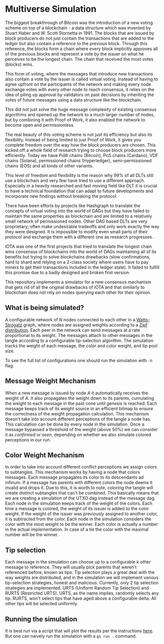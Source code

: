 # Multiverse Simulation

The biggest breakthrough of Bitcoin was the introduction of a new voting scheme on top of a blockchain - a data structure which was invented by Stuart Haber and W. Scott Stornetta in 1991. The blocks that are issued by block producers do not just contain the transactions that are added to the ledger but also contain a reference to the previous block. Through this reference, the blocks form a chain where every block implicitly approves all of the previous blocks and represent a vote by the issuer on what he perceives to be the longest chain. The chain that received the most votes (blocks) wins.

This form of voting, where the messages that introduce new transactions also contain a vote by the issuer is called virtual voting. Instead of having to agree upfront on the participants of the network and making every node exchange votes with every other node to reach consensus, it relies on the idea of piling up approval by validators on past decisions by inheriting the votes of future messages using a data structure like the blockchain.

This did not just solve the huge message complexity of existing consensus algorithms and opened up the network to a much larger number of nodes, but by combining it with Proof of Work, it also enabled the network to become open and permissionless.

The real beauty of this voting scheme is not just its efficiency but also its flexibility. Instead of being limited to just Proof of Work, it gives you complete freedom over the way how the block producers are chosen. This kicked off a whole field of research trying to choose block producers more efficiently. Today we have PoW chains (Bitcoin), PoS chains (Cardano), VDF chains (Solana), permissioned chains (Hyperledger), semi-permissioned chains (EOS) and all kinds of other variants.

This level of freedom and flexibility is the reason why 99% of all DLTs still use a blockchain and very few have tried to use a different approach. Especially in a heavily researched and fast moving field like DLT it is crucial to have a technical foundation that can adapt to future developments and incorporate new findings without breaking the protocol.

There have been efforts by projects like Hashgraph to translate the concepts of virtual voting into the world of DAGs but they have failed to maintain the same properties as blockchain and are limited to a relatively small network of permissioned nodes. Other DAG based DLTs are very proprietary, often make undesirable tradeoffs and only work exactly the way they were designed. It is impossible to modify even small parts of their protocol and exchange them with a different one as research progresses.

IOTA was one of the first projects that tried to translate the longest chain wins consensus of blockchains into the world of DAGs maintaining all of its benefits but trying to solve blockchains drawbacks (slow confirmations, hard to shard and relying on a 2-class society where users have to pay miners to get their transactions included in the ledger state). It failed to fulfill this promise due to a badly designed and broken first version. 

This repository implements a simulator for a new consensus mechanism that gets rid of all the original drawbacks of IOTA and that similarly to blockchain does not rely on nodes querying each other for their opinion.


## What is being simulated?
 
A configurable network of *N* nodes connected to each other in a [Watts-Strogatz](https://en.wikipedia.org/wiki/Watts%E2%80%93Strogatz_model) graph, 
where nodes are assigned weights according to a [Zipf distribution](https://en.wikipedia.org/wiki/Zipf%27s_law).
Each peer in the network can send messages at a rate proportional to its weight. The messages attach to other messages in the tangle according to a configurable tip-selection algorithm.
The simulation tracks the weight of each message, the color and color weight, and tip pool size.

To see the full list of configurations one should run the simulation with `-h` flag.

## Message Weight Mechanism

When a new message is issued by node *A* it automatically receives the weight of *A*. It also propagates the weight down to its parents, 
cumulating the weight to each message in the past cone until genesis is reached. 
Each message keeps track of its weight source in an efficient bitmap to ensure the correctness of the weight propagation calculation.
This mechanism doesn't take into account different perceptions of the tangle a node has.
This calculation can be done by every node in the simulation. Once a message bypassed a threshold of the weight (above 50%) we can consider it as *confirmed* or *seen*,
depending on whether we also simulate colored perceptions in our run.

## Color Weight Mechanism

In order to take into account different conflict perceptions we assign colors to subtangles. 
This mechanism works by having a node that colors messages.
Each message propagates its color to its descendants ad infinum. If a message has parents with different colors the node deems it invalid and drops it.
Due to this, it is worth to note, coloring the tangle will create distinct subtangles that can't be combined.
This basically means that we are creating a simulation of the UTXO dag instead of the message dag.
Each node in the simulation keeps track of the weight of the colors. Each time a message is colored, the weight of its issuer is added to the color weight.
If the weight of the issuer was previously assigned to another color, it is subtracted from the color. 
Each node in the simulation considers the color with the most weight to be the winner. 
Each color is actually a number in the actual implementation. In case of a tie the color with the maximal number will be the winner. 

## Tip selection

Each message in the simulation can choose up to a configurable *k* other message to reference. 
They will usually pick parents that weren't referenced before, known as tips. 
Tip selection plays a great deal with the way weights are distributed, and in the simulation we will implement various 
tip-selection strategies, honest and malicious. Currently, only 2 tip selection strategies are implemented. 
URTS (Uniform Random Tip Selection) and RURTS (Restricted URTS). URTS, as the name implies, randomly selects any tip.
RURTS, won't select tips that have aged above a configurable delta. All other tips will be selected uniformly.


## Running the simulation

It is best run via a script that will plot the results per the instructions [here](https://github.com/iotaledger/multiverse-simulation/blob/aw/scripts/README.md).
But one can naively run the simulation with a `go run .` command.